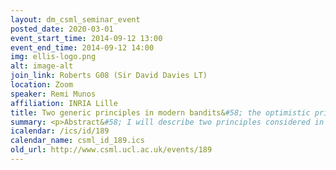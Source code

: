 ```yaml
---
layout: dm_csml_seminar_event
posted_date: 2020-03-01
event_start_time: 2014-09-12 13:00
event_end_time: 2014-09-12 14:00
img: ellis-logo.png
alt: image-alt
join_link: Roberts G08 (Sir David Davies LT)
location: Zoom
speaker: Remi Munos
affiliation: INRIA Lille
title: Two generic principles in modern bandits&#58; the optimistic principle and Thompson sampling
summary: <p>Abstract&#58; I will describe two principles considered in multi-armed bandits, namely the optimistic principle and Thompson sampling, and illustrate how they extend to structured bandit settings, such as in linear bandits and bandits in graphs.</p><p>Bio&#58; Remi Munos received his PhD in 1997 in Cognitive Science from EHESS, France, and did a postdoc at CMU from 1998-2000. Then he was Assistant Professor in the department of Applied Mathematics at Ecole Polytechnique. In 2006 he joined the French public research institute INRIA as a Senior Researcher and co-leaded the project-team SequeL (Sequential Learning) which now gather approximately 25 people. His research interests cover several fields of Statistical Learning including Reinforcement Learning, Optimization, and Bandit Theory.</p><p>Slides for the talk&#58; <a href="http&#58;//events.csml.ucl.ac.uk/userdata/lunch_talks/RemiMunos.pdf">PDF</a></p>
icalendar: /ics/id/189
calendar_name: csml_id_189.ics
old_url: http://www.csml.ucl.ac.uk/events/189
---
```

